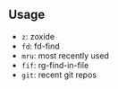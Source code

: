 ## Usage

- `z`: zoxide
- `fd`: fd-find
- `mru`: most recently used
- `fif`: rg-find-in-file
- `git`: recent git repos
